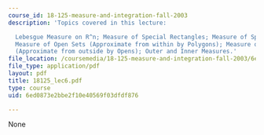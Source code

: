 ```yaml
---
course_id: 18-125-measure-and-integration-fall-2003
description: 'Topics covered in this lecture:

  Lebesgue Measure on R^n; Measure of Special Rectangles; Measure of Special Polygons;
  Measure of Open Sets (Approximate from within by Polygons); Measure of Compact Sets
  (Approximate from outside by Opens); Outer and Inner Measures.'
file_location: /coursemedia/18-125-measure-and-integration-fall-2003/6ed0873e2bbe2f10e40569f03dfdf876_18125_lec6.pdf
file_type: application/pdf
layout: pdf
title: 18125_lec6.pdf
type: course
uid: 6ed0873e2bbe2f10e40569f03dfdf876

---
```

None